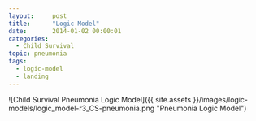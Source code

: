 ```yaml
---
layout:     post
title:      "Logic Model"
date:       2014-01-02 00:00:01
categories: 
  - Child Survival
topic: pneumonia
tags:       
  - logic-model
  - landing
---
```


![Child Survival Pneumonia Logic Model]({{ site.assets }}/images/logic-models/logic_model-r3_CS-pneumonia.png "Pneumonia Logic Model")